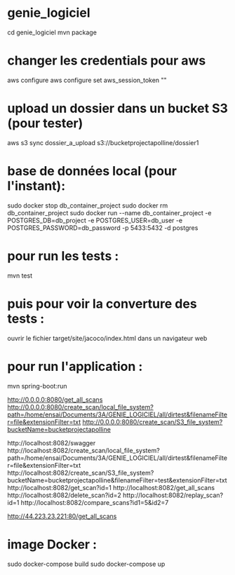 # genie_logiciel
cd genie_logiciel
mvn package

# changer les credentials pour aws
aws configure
aws configure set aws_session_token "<token>"

# upload un dossier dans un bucket S3 (pour tester)
aws s3 sync dossier_a_upload s3://bucketprojectapolline/dossier1

# base de données local (pour l'instant): 
sudo docker stop db_container_project
sudo docker rm db_container_project
sudo docker run --name db_container_project -e POSTGRES_DB=db_project -e POSTGRES_USER=db_user -e POSTGRES_PASSWORD=db_password -p 5433:5432 -d postgres

# pour run les tests : 
mvn test
# puis pour voir la  converture des tests : 
ouvrir le fichier target/site/jacoco/index.html dans un navigateur web

# pour run l'application :
mvn spring-boot:run

http://0.0.0.0:8080/get_all_scans
http://0.0.0.0:8080/create_scan/local_file_system?path=/home/ensai/Documents/3A/GENIE_LOGICIEL/all/dirtest&filenameFilter=file&extensionFilter=txt
http://0.0.0.0:8080/create_scan/S3_file_system?bucketName=bucketprojectapolline

http://localhost:8082/swagger
http://localhost:8082/create_scan/local_file_system?path=/home/ensai/Documents/3A/GENIE_LOGICIEL/all/dirtest&filenameFilter=file&extensionFilter=txt
http://localhost:8082/create_scan/S3_file_system?bucketName=bucketprojectapolline&filenameFilter=test&extensionFilter=txt
http://localhost:8082/get_scan?id=1
http://localhost:8082/get_all_scans
http://localhost:8082/delete_scan?id=2
http://localhost:8082/replay_scan?id=1
http://localhost:8082/compare_scans?id1=5&id2=7

http://44.223.23.221:80/get_all_scans

# image Docker : 
sudo docker-compose build
sudo docker-compose up